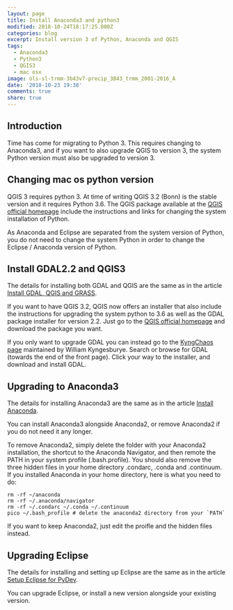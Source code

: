 ```yaml
---
layout: page
title: Install Anaconda3 and python3
modified: 2018-10-24T18:17:25.000Z
categories: blog
excerpt: Install version 3 of Python, Anaconda and QGIS
tags:
  - Anaconda3
  - Python3
  - QGIS3
  - mac osx
image: ols-sl-trmm-3b43v7-precip_3B43_trmm_2001-2016_A
date: '2018-10-23 19:38'
comments: true
share: true
---
```

<script src="../../assets/js/karttur/togglediv.js"></script>

## Introduction

Time has come for migrating to Python 3. This requires changing to Anaconda3, and if you want to also upgrade QGIS to version 3, the system Python version must also be upgraded to version 3.

## Changing mac os python version

QGIS 3 requires python 3. At time of writing QGIS 3.2 (Bonn) is the stable version and it requires Python 3.6. The QGIS package available at the [QGIS official homepage](https://www.qgis.org/en/site/) include the instructions and links for changing the system installation of Python.

As Anaconda and Eclipse are separated from the system version of Python, you do not need to change the system Python in order to change the Eclipse / Anaconda version of Python.

## Install GDAL2.2 and QGIS3

The details for installing both GDAL and QGIS are the same as in the article [Install GDAL, QGIS and GRASS](../../setup-ide/install-gis/).

If you want to have QGIS 3.2, QGIS now offers an installer that also include the instructions for upgrading the system python to 3.6 as well as the GDAL package installer for version 2.2. Just go to the [QGIS official homepage](https://www.qgis.org/en/site/) and download the package you want.

If you only want to upgrade GDAL you can instead go to the [KyngChaos page](http://www.kyngchaos.com/) maintained by William Kyngesburye. Search or browse for GDAL (towards the end of the front page). Click your way to the installer, and download and install GDAL.

## Upgrading to Anaconda3

The details for installing Anaconda3 are the same as in the article [Install Anaconda](../../setup-ide/install-anaconda/).

You can install Anaconda3 alongside Anaconda2, or remove Anaconda2 if you do not need it any longer.

To remove Anaconda2, simply delete the folder with your Anaconda2 installation, the shortcut to the Anaconda Navigator, and then remote the PATH in your system profile (.bash.profile). You should also remove the three hidden files in your home directory <span class='file'>.condarc</span>,  <span class='file'>.conda</span>  and <span class='file'>.continuum</span>. If you installed Anaconda in your home directory, here is what you need to do:

```
rm -rf ~/anaconda
rm -rf ~/.anaconda/navigator
rm -rf ~/.condarc ~/.conda ~/.continuum
pico ~/.bash_profile # delete the anaconda2 directory from your `PATH`
```

If you want to keep Anaconda2, just edit the proifle and the hidden files instead.

## Upgrading Eclipse

The details for installing and setting up Eclipse are the same as in the article [Setup Eclipse for PyDev](../../setup-ide/install-eclipse/).

You can upgrade Eclipse, or install a new version alongside your existing version.
